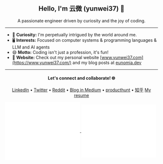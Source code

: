 <h2 align="center">Hello, I'm 云微 (yunwei37) 👋</h2>

<p align="center">A passionate engineer driven by curiosity and the joy of coding.</p>

---

- 🚀 **Curiosity:** I'm perpetually intrigued by the world around me.
- 🖥 **Interests:** Focused on computer systems & programming languages & LLM and AI agents
- 😄 **Motto:** Coding isn't just a profession, it's fun!
- 📖 **Website:** Check out my personal website [www.yunwei37.com](https://www.yunwei37.com/) and my blog posts at [eunomia.dev](https://eunomia.dev/blogs)

---

<h4 align="center">
  Let's connect and collaborate! 🌐
</h4>

<p align="center">
  <a href="https://www.linkedin.com/in/yusheng-zheng-611920280/">LinkedIn</a> • 
  <a href="https://twitter.com/yunwei37">Twitter</a> • 
  <a href="https://www.reddit.com/user/yunwei123">Reddit</a> • 
  <a href="https://medium.com/@yunwei356">Blog in Medium</a> • 
  <a href="https://www.producthunt.com/@yunwei_123">producthunt</a> • 
  <a href="https://www.zhihu.com/people/yun-wei-64-11">知乎</a>
  <a href="https://github.com/yunwei37/yunwei37/blob/master/CV_zys_2023_10_30.pdf">My resume</a>
</p>

<a href="https://github.com/yunwei37">
  <img align="center" width="49%" src="./metrics-main.svg" />
</a>
<a href="https://github.com/yunwei37">
  <img align="center" width="49%" src="./metrics-lang-notable.svg" />
</a>
<!--
### My Stats

<div align="center">

[<img src="https://github-readme-stats.vercel.app/api?username=yunwei37&theme=tokyonight&hide_border=true&show_icons=true&hide_title=true" />](https://github.com/anuraghazra/github-readme-stats)
[<img src="https://github-readme-stats.vercel.app/api/wakatime?username=yunwei37&theme=dark&hide_border=true&layout=compact&custom_title=This%20week%20I%20spent%20my%20time%20on&cache_seconds=1800" alt="Wakatime Stats" width="500" />](https://wakatime.com/@yunwei37)  


</div>

-->
